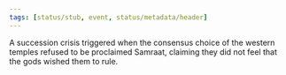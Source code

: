 ```yaml
---
tags: [status/stub, event, status/metadata/header]
---
```


A succession crisis triggered when the consensus choice of the western temples refused to be proclaimed Samraat, claiming they did not feel that the gods wished them to rule. 